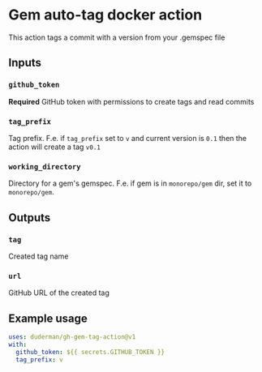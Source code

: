# Gem auto-tag docker action

This action tags a commit with a version from your .gemspec file

## Inputs

### `github_token`

**Required** GitHub token with permissions to create tags and read commits

### `tag_prefix`

Tag prefix. F.e. if `tag_prefix` set to `v` and current version is `0.1` then the action will create a tag `v0.1`

### `working_directory`

Directory for a gem's gemspec. F.e. if gem is in `monorepo/gem` dir, set it to `monorepo/gem`.

## Outputs

### `tag`

Created tag name

### `url`

GitHub URL of the created tag

## Example usage

```yml
uses: duderman/gh-gem-tag-action@v1
with:
  github_token: ${{ secrets.GITHUB_TOKEN }}
  tag_prefix: v
```
